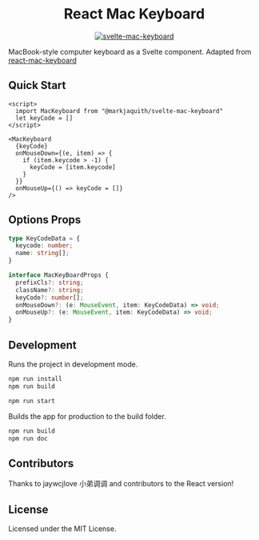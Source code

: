 <h1 align="center">React Mac Keyboard</h1>
<p align="center">
  <a href="https://gitub.com/markjaquith/svelte-mac-keyboard">
    <img alt="svelte-mac-keyboard" src="https://user-images.githubusercontent.com/1680273/80699566-c2aad500-8b0e-11ea-8d37-7e5537949d73.png">
  </a>
</p>

MacBook-style computer keyboard as a Svelte component. Adapted from [react-mac-keyboard](https://uiwjs.github.io/react-mac-keyboard/)

## Quick Start

```svelte
<script>
  import MacKeyboard from "@markjaquith/svelte-mac-keyboard"
  let keyCode = []
</script>

<MacKeyboard
  {keyCode}
  onMouseDown={(e, item) => {
    if (item.keycode > -1) {
      keyCode = [item.keycode]
    }
  }}
  onMouseUp={() => keyCode = []}
/>
```

## Options Props

```typescript
type KeyCodeData = {
  keycode: number;
  name: string[];
}

interface MacKeyBoardProps {
  prefixCls?: string;
  className?: string;
  keyCode?: number[];
  onMouseDown?: (e: MouseEvent, item: KeyCodeData) => void;
  onMouseUp?: (e: MouseEvent, item: KeyCodeData) => void;
}
```

## Development

Runs the project in development mode.  

```bash
npm run install
npm run build

npm run start
```

Builds the app for production to the build folder.

```bash
npm run build
npm run doc
```

## Contributors

Thanks to jaywcjlove 小弟调调 and contributors to the React version!

## License

Licensed under the MIT License.
